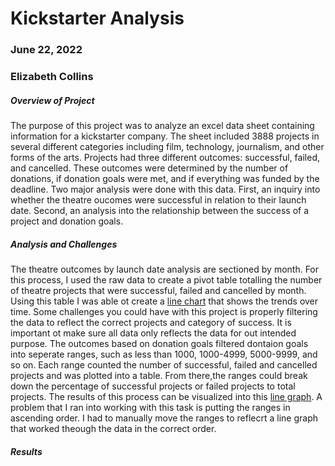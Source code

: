 # Kickstarter Analysis
### June 22, 2022
### Elizabeth Collins


##### Overview of Project
The purpose of this project was to analyze an excel data sheet containing information for a kickstarter company. The sheet included 3888 projects in several different categories including film, technology, journalism, and other forms of the arts. Projects had three different outcomes: successful, failed, and cancelled. These outcomes were determined by the number of donations, if donation goals were met, and if everything was funded by the deadline. Two major analysis were done with this data. First, an inquiry into whether the theatre oucomes were successful in relation to their launch date. Second, an analysis into the relationship between the success of a project and donation goals. 

##### Analysis and Challenges
The theatre outcomes by launch date analysis are sectioned by month. For this process, I used the raw data to create a pivot table totalling the number of theatre projects that were successful, failed and cancelled by month. Using this table I was able ot create a [line chart](https://github.com/encollin94/kickstarter-analysis/blob/main/Theater_Outcomes_vs_Launch.png) that shows the trends over time.  Some challenges you could have with this project is properly filtering the data to reflect the correct projects and category of success. It is important ot make sure all data only reflects the data for out intended purpose. The outcomes based on donation goals filtered dontaion goals into seperate ranges, such as less than 1000, 1000-4999, 5000-9999, and so on. Each range counted the number of successful, failed and cancelled projects and was plotted into a table. From there,the ranges could break down the percentage of successful projects or failed projects to total projects. The results of this process can be visualized into this [line graph](https://github.com/encollin94/kickstarter-analysis/blob/main/Outcomes_vs_Goals.png). A problem that I ran into working with this task is putting the ranges in ascending order. I had to manually move the ranges to reflecrt a line graph that worked theough the data in the correct order. 

##### Results
